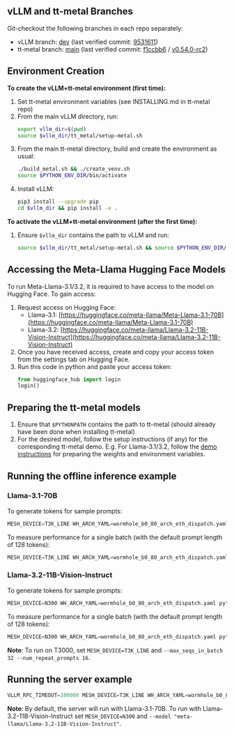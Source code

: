 
## vLLM and tt-metal Branches
Git-checkout the following branches in each repo separately:
- vLLM branch: [dev](https://github.com/tenstorrent/vllm/tree/dev) (last verified commit: [9531611](https://github.com/tenstorrent/vllm/tree/953161188c50f10da95a88ab305e23977ebd3750))
- tt-metal branch: [main](https://github.com/tenstorrent/tt-metal) (last verified commit: [f1ccbb6](https://github.com/tenstorrent/tt-metal/tree/f1ccbb69939ad812ee8037506b38eb4949d3d851) / [v0.54.0-rc2](https://github.com/tenstorrent/tt-metal/tree/v0.54.0-rc2))

## Environment Creation

**To create the vLLM+tt-metal environment (first time):**
1. Set tt-metal environment variables (see INSTALLING.md in tt-metal repo)
2. From the main vLLM directory, run:
    ```sh
    export vllm_dir=$(pwd)
    source $vllm_dir/tt_metal/setup-metal.sh
    ```
3. From the main tt-metal directory, build and create the environment as usual:
    ```sh
    ./build_metal.sh && ./create_venv.sh
    source $PYTHON_ENV_DIR/bin/activate
    ```
4. Install vLLM:
    ```sh
    pip3 install --upgrade pip
    cd $vllm_dir && pip install -e .
    ```

**To activate the vLLM+tt-metal environment (after the first time):**
1. Ensure `$vllm_dir` contains the path to vLLM and run:
    ```sh
    source $vllm_dir/tt_metal/setup-metal.sh && source $PYTHON_ENV_DIR/bin/activate
    ```

## Accessing the Meta-Llama Hugging Face Models

To run Meta-Llama-3.1/3.2, it is required to have access to the model on Hugging Face. To gain access:
1. Request access on Hugging Face:
    - Llama-3.1: [https://huggingface.co/meta-llama/Meta-Llama-3.1-70B](https://huggingface.co/meta-llama/Meta-Llama-3.1-70B)
    - Llama-3.2: [https://huggingface.co/meta-llama/Llama-3.2-11B-Vision-Instruct](https://huggingface.co/meta-llama/Llama-3.2-11B-Vision-Instruct)
2. Once you have received access, create and copy your access token from the settings tab on Hugging Face.
3. Run this code in python and paste your access token:
    ```python
    from huggingface_hub import login
    login()
    ```

## Preparing the tt-metal models

1. Ensure that `$PYTHONPATH` contains the path to tt-metal (should already have been done when installing tt-metal)
2. For the desired model, follow the setup instructions (if any) for the corresponding tt-metal demo. E.g. For Llama-3.1/3.2, follow the [demo instructions](https://github.com/tenstorrent/tt-metal/tree/main/models/demos/llama3) for preparing the weights and environment variables.

## Running the offline inference example

### Llama-3.1-70B

To generate tokens for sample prompts:
```python
MESH_DEVICE=T3K_LINE WH_ARCH_YAML=wormhole_b0_80_arch_eth_dispatch.yaml python examples/offline_inference_tt.py
```

To measure performance for a single batch (with the default prompt length of 128 tokens):
```python
MESH_DEVICE=T3K_LINE WH_ARCH_YAML=wormhole_b0_80_arch_eth_dispatch.yaml python examples/offline_inference_tt.py --measure_perf
```

### Llama-3.2-11B-Vision-Instruct

To generate tokens for sample prompts:
```python
MESH_DEVICE=N300 WH_ARCH_YAML=wormhole_b0_80_arch_eth_dispatch.yaml python examples/offline_inference_tt.py --model "meta-llama/Llama-3.2-11B-Vision-Instruct" --multi_modal --max_seqs_in_batch 16 --num_repeat_prompts 8
```

To measure performance for a single batch (with the default prompt length of 128 tokens):
```python
MESH_DEVICE=N300 WH_ARCH_YAML=wormhole_b0_80_arch_eth_dispatch.yaml python examples/offline_inference_tt.py --model "meta-llama/Llama-3.2-11B-Vision-Instruct" --measure_perf --multi_modal --max_seqs_in_batch 16 --num_repeat_prompts 4
```

**Note**: To run on T3000, set `MESH_DEVICE=T3K_LINE` and `--max_seqs_in_batch 32 --num_repeat_prompts 16`.

## Running the server example

```python
VLLM_RPC_TIMEOUT=100000 MESH_DEVICE=T3K_LINE WH_ARCH_YAML=wormhole_b0_80_arch_eth_dispatch.yaml python examples/server_example_tt.py
```

**Note**: By default, the server will run with Llama-3.1-70B. To run with Llama-3.2-11B-Vision-Instruct set `MESH_DEVICE=N300` and `--model "meta-llama/Llama-3.2-11B-Vision-Instruct"`.

